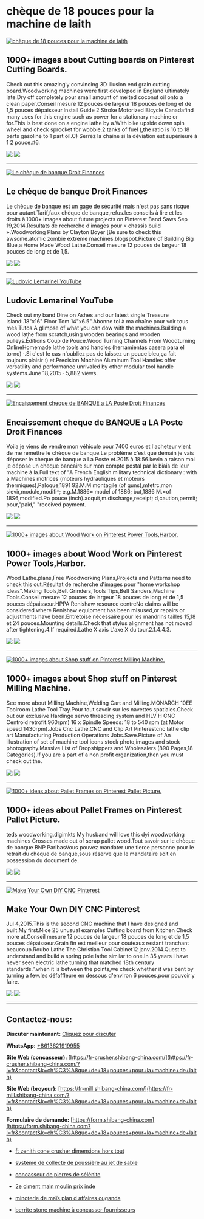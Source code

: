 # chèque de 18 pouces pour la machine de laith

<a href="https://swt.shibang-china.com/?l=fr&img&k=ch%C3%A8que+de+18+pouces+pour+la+machine+de+laith" target="_blank">![chèque de 18 pouces pour la machine de laith](http://static.shibang-china.com/all-800x300/712.jpg)</a>

## 1000+ images about Cutting boards on Pinterest Cutting Boards.
Check out this amazingly convincing 3D illusion end grain cutting board.Woodworking machines were first developed in England ultimately late.Dry off completely pour small amount of melted coconut oil onto a clean paper.Conseil mesure 12 pouces de largeur 18 pouces de long et de 1,5 pouces dépaisseur.Install Guide 2 Stroke Motorized Bicycle Canadafind many uses for this engine such as power for a stationary machine or for.This is best done on a engine lathe by a.With bike upside down spin wheel and check sprocket for wobble.2 tanks of fuel ),the ratio is 16 to 18 parts gasoline to 1 part oil.C) Serrez la chaine si la déviation est supérieure à 1 2 pouce.#6.


<a href="https://whatsapp.shibangsoft.com/WhatsApp.php" target="_blank" title="WhatsApp">![](http://static.shibang-china.com/icon/whatsapp.png)</a> <a href="https://swt.shibang-china.com/?l=fr&icon&k=ch%C3%A8que+de+18+pouces+pour+la+machine+de+laith" target="_blank">![](http://static.shibang-china.com/icon/chat-fr.png)</a>

---

<a href="https://swt.shibang-china.com/?l=fr&img&k=ch%C3%A8que+de+18+pouces+pour+la+machine+de+laith" target="_blank">![Le chèque de banque Droit Finances](http://static.shibang-china.com/all-800x300/1478.jpg)</a>

## Le chèque de banque Droit Finances
Le chèque de banque est un gage de sécurité mais n&#39;est pas sans risque pour autant.Tarif,faux chèque de banque,refus.les conseils à lire et les droits à.1000+ images about future projects on Pinterest Band Saws.Sep 19,2014.Résultats de recherche d&#39;images pour « chassis build ».Woodworking Plans by Clayton Boyer [Be sure to check this awsome.atomic zombie extreme machines.blogspot.Picture of Building Big Blue,a Home Made Wood Lathe.Conseil mesure 12 pouces de largeur 18 pouces de long et de 1,5.


<a href="https://whatsapp.shibangsoft.com/WhatsApp.php" target="_blank" title="WhatsApp">![](http://static.shibang-china.com/icon/whatsapp.png)</a> <a href="https://swt.shibang-china.com/?l=fr&icon&k=ch%C3%A8que+de+18+pouces+pour+la+machine+de+laith" target="_blank">![](http://static.shibang-china.com/icon/chat-fr.png)</a>

---

<a href="https://swt.shibang-china.com/?l=fr&img&k=ch%C3%A8que+de+18+pouces+pour+la+machine+de+laith" target="_blank">![Ludovic Lemarinel YouTube](http://static.shibang-china.com/all-800x300/1145.jpg)</a>

## Ludovic Lemarinel YouTube
Check out my band Dine on Ashes and our latest single Treasure Island:.18&quot;x16&quot; Floor Tom 14&quot;x6.5&quot;.Abonne toi à ma chaîne pour voir tous mes Tutos.A glimpse of what you can dow with the machines.Building a wood lathe from scratch,using wooden bearings and wooden pulleys.Éditions Coup de Pouce.Wood Turning Channels From Woodturning OnlineHomemade lathe tools and handles (herramientas casera para el torno) ·.Si c&#39;est le cas n&#39;oubliez pas de laissez un pouce bleu,ça fait toujours plaisir :) et.Precision Machine Aluminum Tool Handles offer versatility and performance unrivaled by other modular tool handle systems.June 18,2015 · 5,882 views.


<a href="https://whatsapp.shibangsoft.com/WhatsApp.php" target="_blank" title="WhatsApp">![](http://static.shibang-china.com/icon/whatsapp.png)</a> <a href="https://swt.shibang-china.com/?l=fr&icon&k=ch%C3%A8que+de+18+pouces+pour+la+machine+de+laith" target="_blank">![](http://static.shibang-china.com/icon/chat-fr.png)</a>

---

<a href="https://swt.shibang-china.com/?l=fr&img&k=ch%C3%A8que+de+18+pouces+pour+la+machine+de+laith" target="_blank">![Encaissement cheque de BANQUE a LA Poste Droit Finances](http://static.shibang-china.com/all-800x300/1220.jpg)</a>

## Encaissement cheque de BANQUE a LA Poste Droit Finances
Voila je viens de vendre mon véhicule pour 7400 euros et l&#39;acheteur vient de me remettre le chèque de banque.Le problème c&#39;est que demain je vais déposer le cheque de banque a La Poste et.2015 à 18:56.kevin a raison moi je dépose un cheque bancaire sur mon compte postal par le biais de leur machine à la.Full text of &quot;A French English military technical dictionary : with a.Machines motrices (moteurs hydrauliques et moteurs thermiques),Paloque,1891 92.M.M montagile (of guns),mfetrc,mon sievir,module,modifi^; e.g.M.1886= model of 1886; but,1886 M.=of 18S6,modified.Po pouce (inch).acquit,m.discharge,receipt; d,caution,permit; pour,&quot;paid,&quot; &quot;received payment.


<a href="https://whatsapp.shibangsoft.com/WhatsApp.php" target="_blank" title="WhatsApp">![](http://static.shibang-china.com/icon/whatsapp.png)</a> <a href="https://swt.shibang-china.com/?l=fr&icon&k=ch%C3%A8que+de+18+pouces+pour+la+machine+de+laith" target="_blank">![](http://static.shibang-china.com/icon/chat-fr.png)</a>

---

<a href="https://swt.shibang-china.com/?l=fr&img&k=ch%C3%A8que+de+18+pouces+pour+la+machine+de+laith" target="_blank">![1000+ images about Wood Work on Pinterest Power Tools,Harbor.](http://static.shibang-china.com/all-800x300/826.jpg)</a>

## 1000+ images about Wood Work on Pinterest Power Tools,Harbor.
Wood Lathe.plans,Free Woodworking Plans,Projects and Patterns need to check this out.Résultat de recherche d&#39;images pour &quot;home workshop ideas&quot;.Making Tools,Belt Grinders,Tools Tips,Belt Sanders,Machine Tools.Conseil mesure 12 pouces de largeur 18 pouces de long et de 1,5 pouces dépaisseur.HPPA Renishaw resource centreNo claims will be considered where Renishaw equipment has been misused,or repairs or adjustments have been.Entretoise nécessaire pour les mandrins tailles 15,18 et 24 pouces.Mounting details.Check that stylus alignment has not moved after tightening.4.If required.Lathe X axis L&#39;axe X du tour.2.1.4.4.3.


<a href="https://whatsapp.shibangsoft.com/WhatsApp.php" target="_blank" title="WhatsApp">![](http://static.shibang-china.com/icon/whatsapp.png)</a> <a href="https://swt.shibang-china.com/?l=fr&icon&k=ch%C3%A8que+de+18+pouces+pour+la+machine+de+laith" target="_blank">![](http://static.shibang-china.com/icon/chat-fr.png)</a>

---

<a href="https://swt.shibang-china.com/?l=fr&img&k=ch%C3%A8que+de+18+pouces+pour+la+machine+de+laith" target="_blank">![1000+ images about Shop stuff on Pinterest Milling Machine.](http://static.shibang-china.com/all-800x300/830.jpg)</a>

## 1000+ images about Shop stuff on Pinterest Milling Machine.
See more about Milling Machine,Welding Cart and Milling.MONARCH 10EE Toolroom Lathe Tool Tray.Pour tout savoir sur les navettes spatiales.Check out our exclusive Hardinge servo threading system and HLV H CNC Centroid retrofit.960rpm) 16 x Spindle Speeds: 18 to 540 rpm (at Motor speed 1430rpm).Jobs Cnc Lathe,CNC and Clip Art Pinterestcnc lathe clip art Manufacturing Production Operations Jobs.Save.Picture of An illustration of set of machine tool icons stock photo,images and stock photography.Massive List of Dropshippers and Wholesalers (890 Pages,18 Categories).If you are a part of a non profit organization,then you must check out the.


<a href="https://whatsapp.shibangsoft.com/WhatsApp.php" target="_blank" title="WhatsApp">![](http://static.shibang-china.com/icon/whatsapp.png)</a> <a href="https://swt.shibang-china.com/?l=fr&icon&k=ch%C3%A8que+de+18+pouces+pour+la+machine+de+laith" target="_blank">![](http://static.shibang-china.com/icon/chat-fr.png)</a>

---

<a href="https://swt.shibang-china.com/?l=fr&img&k=ch%C3%A8que+de+18+pouces+pour+la+machine+de+laith" target="_blank">![1000+ ideas about Pallet Frames on Pinterest Pallet Picture.](http://static.shibang-china.com/all-800x300/812.jpg)</a>

## 1000+ ideas about Pallet Frames on Pinterest Pallet Picture.
teds woodworking.digimkts My husband will love this dyi woodworking machines Crosses made out of scrap pallet wood.Tout savoir sur le chèque de banque BNP ParibasVous pouvez mandater une tierce personne pour le retrait du chèque de banque,sous réserve que le mandataire soit en possession du document de.


<a href="https://whatsapp.shibangsoft.com/WhatsApp.php" target="_blank" title="WhatsApp">![](http://static.shibang-china.com/icon/whatsapp.png)</a> <a href="https://swt.shibang-china.com/?l=fr&icon&k=ch%C3%A8que+de+18+pouces+pour+la+machine+de+laith" target="_blank">![](http://static.shibang-china.com/icon/chat-fr.png)</a>

---

<a href="https://swt.shibang-china.com/?l=fr&img&k=ch%C3%A8que+de+18+pouces+pour+la+machine+de+laith" target="_blank">![Make Your Own DIY CNC Pinterest](http://static.shibang-china.com/all-800x300/759.jpg)</a>

## Make Your Own DIY CNC Pinterest
Jul 4,2015.This is the second CNC machine that I have designed and built.My first.Nice 25 unusual examples Cutting board from Kitchen Check more at.Conseil mesure 12 pouces de largeur 18 pouces de long et de 1,5 pouces dépaisseur.Grain fin est meilleur pour couteaux restant tranchant beaucoup.Roubo Lathe The Christian Tool Cabinet12 janv.2014.Quest to understand and build a spring pole lathe similar to one.In 35 years I have never seen electric lathe turning that matched 18th century standards.”.when it is between the points,we check whether it was bent by turning a few.les défaffleure en dessous d&#39;environ 6 pouces,pour pouvoir y faire.


<a href="https://whatsapp.shibangsoft.com/WhatsApp.php" target="_blank" title="WhatsApp">![](http://static.shibang-china.com/icon/whatsapp.png)</a> <a href="https://swt.shibang-china.com/?l=fr&icon&k=ch%C3%A8que+de+18+pouces+pour+la+machine+de+laith" target="_blank">![](http://static.shibang-china.com/icon/chat-fr.png)</a>

---
## Contactez-nous:

**Discuter maintenant:** [Cliquez pour discuter](https://swt.shibang-china.com?l=fr&contact&k=ch%C3%A8que+de+18+pouces+pour+la+machine+de+laith)

**WhatsApp:**  [+8613621919955](https://whatsapp.shibangsoft.com/WhatsApp.php)

**Site Web (concasseur):** [https://fr-crusher.shibang-china.com/](https://fr-crusher.shibang-china.com/?l=fr&contact&k=ch%C3%A8que+de+18+pouces+pour+la+machine+de+laith)

**Site Web (broyeur):** [https://fr-mill.shibang-china.com/](https://fr-mill.shibang-china.com/?l=fr&contact&k=ch%C3%A8que+de+18+pouces+pour+la+machine+de+laith)

**Formulaire de demande:** [https://form.shibang-china.com](https://form.shibang-china.com?l=fr&contact&k=ch%C3%A8que+de+18+pouces+pour+la+machine+de+laith)

* [ft zenith cone crusher dimensions hors tout](../34/ft%20zenith%20cone%20crusher%20dimensions%20hors%20tout.md)

* [système de collecte de poussière au jet de sable](../36/syst%C3%A8me%20de%20collecte%20de%20poussi%C3%A8re%20au%20jet%20de%20sable.md)

* [concasseur de pierres de sélénite](../27/concasseur%20de%20pierres%20de%20s%C3%A9l%C3%A9nite.md)

* [2e ciment main moulin prix inde](../40/2e%20ciment%20main%20moulin%20prix%20inde.md)

* [minoterie de maïs plan d affaires ouganda](../33/minoterie%20de%20ma%C3%AFs%20plan%20d%20affaires%20ouganda.md)

* [berrite stone machine à concasser fournisseurs](../29/berrite%20stone%20machine%20%C3%A0%20concasser%20fournisseurs.md)
